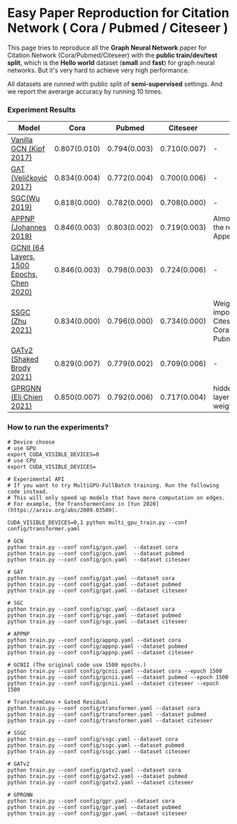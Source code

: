 # Easy Paper Reproduction for Citation Network ( Cora / Pubmed / Citeseer )


This page tries to reproduce all the **Graph Neural Network** paper for Citation Network (Cora/Pubmed/Citeseer) with the **public train/dev/test split**, which is the **Hello world**  dataset (**small** and **fast**) for graph neural networks. But it's very hard to achieve very high performance.



All datasets are runned with public split of  **semi-supervised** settings. And we report the averarge accuracy by running 10 times.



### Experiment Results

| Model                                                        | Cora         | Pubmed       | Citeseer     | Remarks                                                   |
| ------------------------------------------------------------ | ------------ | ------------ | ------------ | --------------------------------------------------------- |
| [Vanilla GCN (Kipf 2017)](https://openreview.net/pdf?id=SJU4ayYgl ) | 0.807(0.010) | 0.794(0.003) | 0.710(0.007) |                          -                         |
| [GAT (Veličković 2017)](https://arxiv.org/pdf/1710.10903.pdf) | 0.834(0.004) | 0.772(0.004) | 0.700(0.006) |                                -                         |
| [SGC(Wu 2019)](https://arxiv.org/pdf/1902.07153.pdf)         | 0.818(0.000) | 0.782(0.000) | 0.708(0.000) |                                 -                         |
| [APPNP (Johannes 2018)](https://arxiv.org/abs/1810.05997)    | 0.846(0.003) | 0.803(0.002) | 0.719(0.003) | Almost the same with  the results reported in Appendix E. |
| [GCNII (64 Layers, 1500 Epochs, Chen 2020)](https://arxiv.org/pdf/2007.02133.pdf) | 0.846(0.003) | 0.798(0.003) | 0.724(0.006) |            -                         |
| [SSGC (Zhu 2021)](https://openreview.net/forum?id=CYO5T-YjWZV) | 0.834(0.000) | 0.796(0.000) | 0.734(0.000) | Weight decay is important, 1e-4 for Citeseer/ 5e-6 for Cora / 5e-6  for Pubmed |
| [GATv2 (Shaked Brody 2021)](https://arxiv.org/abs/2105.14491) | 0.829(0.007) | 0.779(0.002) | 0.709(0.006) |- |
| [GPRGNN (Eli Chien 2021)](https://arxiv.org/abs/2006.07988) | 0.850(0.007) | 0.792(0.006) | 0.717(0.004) | hidden_size=64, 10 layers, weight_decay=0.0005 |

### How to run the experiments?

```shell
# Device choose
# use GPU
export CUDA_VISIBLE_DEVICES=0
# use CPU
export CUDA_VISIBLE_DEVICES=

# Experimental API
# If you want to try MultiGPU-FullBatch training. Run the following code instead.
# This will only speed up models that have more computation on edges.
# For example, the TransformerConv in [Yun 2020](https://arxiv.org/abs/2009.03509).

CUDA_VISIBLE_DEVICES=0,1 python multi_gpu_train.py --conf config/transformer.yaml

# GCN
python train.py --conf config/gcn.yaml  --dataset cora
python train.py --conf config/gcn.yaml  --dataset pubmed
python train.py --conf config/gcn.yaml  --dataset citeseer

# GAT
python train.py --conf config/gat.yaml --dataset cora
python train.py --conf config/gat.yaml --dataset pubmed
python train.py --conf config/gat.yaml --dataset citeseer

# SGC
python train.py --conf config/sgc.yaml --dataset cora
python train.py --conf config/sgc.yaml --dataset pubmed
python train.py --conf config/sgc.yaml --dataset citeseer

# APPNP
python train.py --conf config/appnp.yaml --dataset cora
python train.py --conf config/appnp.yaml --dataset pubmed
python train.py --conf config/appnp.yaml --dataset citeseer

# GCNII (The original code use 1500 epochs.)
python train.py --conf config/gcnii.yaml --dataset cora --epoch 1500
python train.py --conf config/gcnii.yaml --dataset pubmed --epoch 1500
python train.py --conf config/gcnii.yaml --dataset citeseer --epoch 1500

# TransformConv + Gated Residual
python train.py --conf config/transformer.yaml --dataset cora
python train.py --conf config/transformer.yaml --dataset pubmed
python train.py --conf config/transformer.yaml --dataset citeseer

# SSGC
python train.py --conf config/ssgc.yaml --dataset cora
python train.py --conf config/ssgc.yaml --dataset pubmed
python train.py --conf config/ssgc.yaml --dataset citeseer

# GATv2
python train.py --conf config/gatv2.yaml --dataset cora
python train.py --conf config/gatv2.yaml --dataset pubmed
python train.py --conf config/gatv2.yaml --dataset citeseer

# GPRGNN
python train.py --conf config/gpr.yaml --dataset cora
python train.py --conf config/gpr.yaml --dataset pubmed
python train.py --conf config/gpr.yaml --dataset citeseer

```
